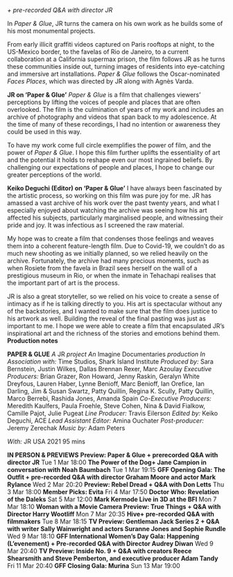 
_+ pre-recorded Q&A with director JR_

In _Paper & Glue_, JR turns the camera on his own work as he builds some of his most monumental projects.

From early illicit graffiti videos captured on Paris rooftops at night, to the US-Mexico border, to the favelas of Rio de Janeiro, to a current collaboration at a California supermax prison, the film follows JR as he turns these communities inside out, turning images of residents into eye-catching and immersive art installations. _Paper & Glue_ follows the Oscar-nominated _Faces Places_, which was directed by JR along with Agnès Varda.

**JR on ‘Paper & Glue’**
_Paper & Glue_ is a film that challenges viewers’ perceptions by lifting the voices of people and places that are often overlooked. The film is the culmination of years of my work and includes an archive of photography and videos that span back to my adolescence. At the time of many of these recordings, I had no intention or awareness they could be used in this way.

To have my work come full circle exemplifies the power of film, and the power of _Paper & Glue_. I hope this film further uplifts the essentiality of art and the potential it holds to reshape even our most ingrained beliefs. By challenging our expectations of people and places, I hope to change our greater perceptions of the world.

**Keiko Deguchi (Editor) on ‘Paper & Glue’**
I have always been fascinated by the artistic process, so working on this film was pure joy for me. JR has amassed a vast archive of his work over the past twenty years, and what I especially enjoyed about watching the archive was seeing how his art affected his subjects, particularly marginalised people, and witnessing their pride and joy. It was infectious as I screened the raw material.

My hope was to create a film that condenses those feelings and weaves them into a coherent feature-length film. Due to Covid-19, we couldn’t do as much new shooting as we initially planned, so we relied heavily on the archive. Fortunately, the archive had many precious moments, such as when Rosiete from the favela in Brazil sees herself on the wall of a prestigious museum in Rio, or when the inmate in Tehachapi realises that the important part of art is the process.

JR is also a great storyteller, so we relied on his voice to create a sense of intimacy as if he is talking directly to you. His art is spectacular without any of the backstories, and I wanted to make sure that the film does justice to his artwork as well. Building the reveal of the final pasting was just as important to me. I hope we were able to create a film that encapsulated JR’s inspirational art and the richness of the stories and emotions behind them.
**Production notes**

**PAPER & GLUE**
_A_ JR _project_
_An_ Imagine Documentaries _production_
_In Association with:_ Time Studios, Shark Island Institute
_Produced by:_ Sara Bernstein, Justin Wilkes, Dallas Brennan Rexer, Marc Azoulay
_Executive Producers:_ Brian Grazer, Ron Howard, Jenny Raskin, Geralyn White Dreyfous, Lauren Haber, Lynne Benioff, Marc Benioff, Ian Orefice, Ian Darling, Jim & Susan Swartz, Patty Quillin, Regina K. Scully, Patty Quillin, Marco Berrebi, Rashida Jones, Amanda Spain
_Co-Executive Producers:_ Meredith Kaulfers, Paula Froehle, Steve Cohen, Nina & David Fialkow, Camille Pajot, Julie Pugeat
_Line Producer:_ Travis Eilerson
_Edited by:_ Keiko Deguchi, ACE
_Lead Assistant Editor:_ Amina Ouchater
_Post-producer:_ Jeremy Zerechak
_Music by:_ Adam Peters

_With:_
JR
USA 2021
95 mins


**IN PERSON & PREVIEWS**
**Preview: Paper & Glue + prerecorded Q&A with director JR**
Tue 1 Mar 18:00
**The Power of the Dog+ Jane Campion in conversation with Noah Baumbach**
Tue 1 Mar 19:15
**GFF Opening Gala: The Outfit + pre-recorded Q&A with director Graham Moore and actor Mark Rylance**
Wed 2 Mar 20:20
**Preview: Rebel Dread + Q&A with Don Letts**
Thu 3 Mar 18:00
**Member Picks: Evita**
Fri 4 Mar 17:50
**Doctor Who: Revelation of the Daleks**
Sat 5 Mar 12:00
**Mark Kermode Live in 3D at the BFI**
Mon 7 Mar 18:10
**Woman with a Movie Camera Preview: True Things + Q&A with Director Harry Wootliff**
Mon 7 Mar 20:35
**Hive+ pre-recorded Q&A with filmmakers**
Tue 8 Mar 18:15
**TV Preview: Gentleman Jack Series 2 + Q&A with writer Sally Wainwright and actors Suranne Jones and Sophie Rundle**
Wed 9 Mar 18:10
**GFF International Women’s Day Gala: Happening (L’evenement) + Pre-recorded Q&A with Director Audrey Diwan**
Wed 9 Mar 20:40
**TV Preview: Inside No. 9 + Q&A with creators Reece Shearsmith and Steve Pemberton, and executive producer Adam Tandy**
Fri 11 Mar 20:40
**GFF Closing Gala: Murina**
Sun 13 Mar 19:00
<!--stackedit_data:
eyJoaXN0b3J5IjpbLTE4NTY4ODY3MDldfQ==
-->